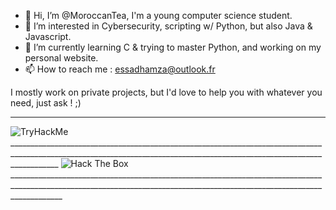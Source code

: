 - 👋 Hi, I’m @MoroccanTea, I'm a young computer science student.
- 👀 I’m interested in Cybersecurity, scripting w/ Python, but also Java & Javascript.
- 🌱 I’m currently learning C & trying to master Python, and working on my personal website.
- 📫 How to reach me : essadhamza@outlook.fr

I mostly work on private projects, but I'd love to help you with whatever you need, just ask ! ;) 

_________________________________________________________________________________________________________________________________________________________________________

<image src="https://tryhackme-badges.s3.amazonaws.com/MoroccanTea.png" alt="TryHackMe">
________________________________________________________________________________________________________________________________________________________________________

<img src="https://www.hackthebox.eu/badge/image/687275" alt="Hack The Box">
_________________________________________________________________________________________________________________________________________________________________________
<!---
MoroccanTea/MoroccanTea is a ✨ special ✨ repository because its `README.md` (this file) appears on your GitHub profile.
You can click the Preview link to take a look at your changes.
--->

